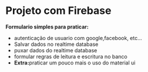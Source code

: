 <h1>Projeto com Firebase</h1>

<p><strong>Formulario simples para praticar:</strong><p>
 <ul>
  <li>autenticação de usuario com google,facebook, etc...</li> 
   <li>Salvar dados no realtime database</li>
    <li>puxar dados do realtime database</li>
    <li>formular regras de leitura e escritura no banco</li>
  <li><strong>Extra:</strong>praticar um pouco mais o uso do material ui</li>
 </ul>



